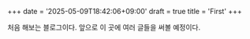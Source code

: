 +++
date = '2025-05-09T18:42:06+09:00'
draft = true
title = 'First'
+++

처음 해보는 블로그이다.
앞으로 이 곳에 여러 글들을 써볼 예정이다.